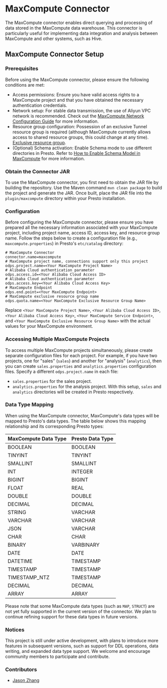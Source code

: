 # MaxCompute Connector

The MaxCompute connector enables direct querying and processing of data stored in the MaxCompute data warehouse. This connector is particularly useful for implementing data
integration and analysis between MaxCompute and other systems, such as Hive.

## MaxCompute Connector Setup

### Prerequisites

Before using the MaxCompute connector, please ensure the following conditions are met:

- Access permissions: Ensure you have valid access rights to a MaxCompute project and that you have obtained the necessary authentication credentials.
- Network setup: For stable data transmission, the use of Aliyun VPC network is recommended. Check out
  the [MaxCompute Network Configuration Guide](https://help.aliyun.com/zh/maxcompute/user-guide/network-connection-process) for more information.
- Resource group configuration: Possession of an exclusive Tunnel resource group is required (although MaxCompute currently allows access to shared resource groups, this could
  change at any time). [Exclusive resource group](https://help.aliyun.com/zh/maxcompute/user-guide/purchase-and-use-exclusive-resource-groups-for-dts).
- (Optional) Schema activation: Enable Schema mode to use different directories in Presto. Refer
  to [How to Enable Schema Model in MaxCompute](https://help.aliyun.com/zh/maxcompute/user-guide/schema-related-operations) for more information.

### Obtain the Connector JAR

To use the MaxCompute connector, you first need to obtain the JAR file by building the repository. Use the Maven command `mvn clean package` to build the project and generate the
JAR. Once built, place the JAR file into the `plugin/maxcompute` directory within your Presto installation.

### Configuration

Before configuring the MaxCompute connector, please ensure you have prepared all the necessary information associated with your MaxCompute project, including project name, access
ID, access key, and resource group name.
Follow the steps below to create a configuration file (e.g., `maxcompute.properties`) in Presto's `etc/catalog` directory:

```properties
# MaxCompute Connector
connector.name=maxcompute
# MaxCompute project name, connections support only this project
odps.project.name=<Your MaxCompute Project Name>
# Alibaba Cloud authentication parameter
odps.access.id=<Your Alibaba Cloud Access ID>
# Alibaba Cloud authentication parameter
odps.access.key=<Your Alibaba Cloud Access Key>
# MaxCompute Endpoint
odps.end.point=<Your MaxCompute Endpoint>
# MaxCompute exclusive resource group name
odps.quota.name=<Your MaxCompute Exclusive Resource Group Name>
```

Replace `<Your MaxCompute Project Name>`, `<Your Alibaba Cloud Access ID>`, `<Your Alibaba Cloud Access Key>`, `<Your MaxCompute Service Endpoint>`,
and `<Your MaxCompute Exclusive Resource Group Name>` with the actual values for your MaxCompute environment.

### Accessing Multiple MaxCompute Projects

To access multiple MaxCompute projects simultaneously, please create separate configuration files for each project. For example, if you have two projects, one for "sales" (`sales`)
and another for "analysis" (`analytics`), then you can create `sales.properties` and `analytics.properties` configuration files. Specify a different `odps.project.name` in each
file:

- `sales.properties` for the sales project.
- `analytics.properties` for the analysis project.
  With this setup, `sales` and `analytics` directories will be created in Presto respectively.

### Data Type Mapping

When using the MaxCompute connector, MaxCompute's data types will be mapped to Presto's data types. The table below shows this mapping relationship and its corresponding Presto
types:

| MaxCompute Data Type | Presto Data Type |
|----------------------|------------------|
| BOOLEAN              | BOOLEAN          |
| TINYINT              | TINYINT          |
| SMALLINT             | SMALLINT         |
| INT                  | INTEGER          |
| BIGINT               | BIGINT           |
| FLOAT                | REAL             |
| DOUBLE               | DOUBLE           |
| DECIMAL              | DECIMAL          |
| STRING               | VARCHAR          |
| VARCHAR              | VARCHAR          |
| JSON                 | VARCHAR          |
| CHAR                 | CHAR             |
| BINARY               | VARBINARY        |
| DATE                 | DATE             |
| DATETIME             | TIMESTAMP        |
| TIMESTAMP            | TIMESTAMP        |
| TIMESTAMP_NTZ        | TIMESTAMP        |
| DECIMAL              | DECIMAL          |
| ARRAY                | ARRAY            |

Please note that some MaxCompute data types (such as `MAP`, `STRUCT`) are not yet fully supported in the current version of the connector. We plan to continue refining support for
these data types in future versions.

### Notices

This project is still under active development, with plans to introduce more features in subsequent versions, such as support for DDL operations, data writing, and expanded data
type support. We welcome and encourage community members to participate and contribute.

### Contributors

- [Jason Zhang](https://github.com/dingxin-tech)